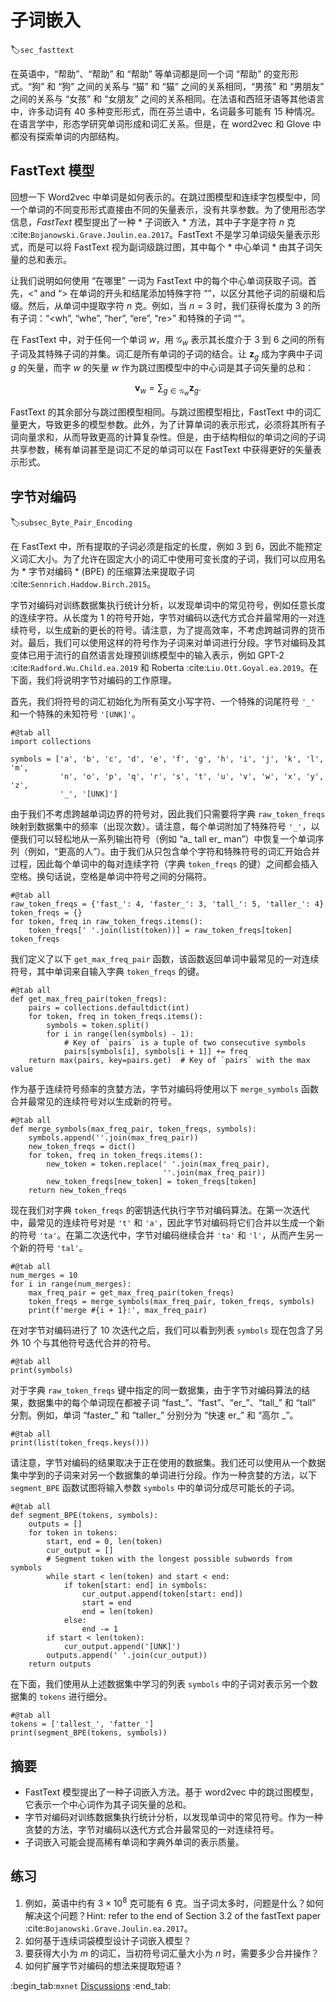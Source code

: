 # 子词嵌入
:label:`sec_fasttext`

在英语中，“帮助”、“帮助” 和 “帮助” 等单词都是同一个词 “帮助” 的变形形式。“狗” 和 “狗” 之间的关系与 “猫” 和 “猫” 之间的关系相同，“男孩” 和 “男朋友” 之间的关系与 “女孩” 和 “女朋友” 之间的关系相同。在法语和西班牙语等其他语言中，许多动词有 40 多种变形形式，而在芬兰语中，名词最多可能有 15 种情况。在语言学中，形态学研究单词形成和词汇关系。但是，在 word2vec 和 Glove 中都没有探索单词的内部结构。 

## FastText 模型

回想一下 Word2vec 中单词是如何表示的。在跳过图模型和连续字包模型中，同一个单词的不同变形形式直接由不同的矢量表示，没有共享参数。为了使用形态学信息，*FastText* 模型提出了一种 * 子词嵌入 * 方法，其中子字是字符 $n$ 克 :cite:`Bojanowski.Grave.Joulin.ea.2017`。FastText 不是学习单词级矢量表示形式，而是可以将 FastText 视为副词级跳过图，其中每个 * 中心单词 * 由其子词矢量的总和表示。 

让我们说明如何使用 “在哪里” 一词为 FastText 中的每个中心单词获取子词。首先，<” and “> 在单词的开头和结尾添加特殊字符 “”，以区分其他子词的前缀和后缀。然后，从单词中提取字符 $n$ 克。例如，当 $n=3$ 时，我们获得长度为 3 的所有子词：“<wh”, “whe”, “her”, “ere”, “re>” 和特殊的子词 “<where>”。 

在 FastText 中，对于任何一个单词 $w$，用 $\mathcal{G}_w$ 表示其长度介于 3 到 6 之间的所有子词及其特殊子词的并集。词汇是所有单词的子词的结合。让 $\mathbf{z}_g$ 成为字典中子词 $g$ 的矢量，而字 $w$ 的矢量 $w$ 作为跳过图模型中的中心词是其子词矢量的总和： 

$$\mathbf{v}_w = \sum_{g\in\mathcal{G}_w} \mathbf{z}_g.$$

FastText 的其余部分与跳过图模型相同。与跳过图模型相比，FastText 中的词汇量更大，导致更多的模型参数。此外，为了计算单词的表示形式，必须将其所有子词向量求和，从而导致更高的计算复杂性。但是，由于结构相似的单词之间的子词共享参数，稀有单词甚至是词汇不足的单词可以在 FastText 中获得更好的矢量表示形式。 

## 字节对编码
:label:`subsec_Byte_Pair_Encoding`

在 FastText 中，所有提取的子词必须是指定的长度，例如 $3$ 到 $6$，因此不能预定义词汇大小。为了允许在固定大小的词汇中使用可变长度的子词，我们可以应用名为 * 字节对编码 * (BPE) 的压缩算法来提取子词 :cite:`Sennrich.Haddow.Birch.2015`。 

字节对编码对训练数据集执行统计分析，以发现单词中的常见符号，例如任意长度的连续字符。从长度为 1 的符号开始，字节对编码以迭代方式合并最常用的一对连续符号，以生成新的更长的符号。请注意，为了提高效率，不考虑跨越词界的货币对。最后，我们可以使用这样的符号作为子词来对单词进行分段。字节对编码及其变体已用于流行的自然语言处理预训练模型中的输入表示，例如 GPT-2 :cite:`Radford.Wu.Child.ea.2019` 和 Roberta :cite:`Liu.Ott.Goyal.ea.2019`。在下面，我们将说明字节对编码的工作原理。 

首先，我们将符号的词汇初始化为所有英文小写字符、一个特殊的词尾符号 `'_'` 和一个特殊的未知符号 `'[UNK]'`。

```{.python .input}
#@tab all
import collections

symbols = ['a', 'b', 'c', 'd', 'e', 'f', 'g', 'h', 'i', 'j', 'k', 'l', 'm',
           'n', 'o', 'p', 'q', 'r', 's', 't', 'u', 'v', 'w', 'x', 'y', 'z',
           '_', '[UNK]']
```

由于我们不考虑跨越单词边界的符号对，因此我们只需要将字典 `raw_token_freqs` 映射到数据集中的频率（出现次数）。请注意，每个单词附加了特殊符号 `'_'`，以便我们可以轻松地从一系列输出符号（例如 “a_ tall er_ man”）中恢复一个单词序列（例如，“更高的人”）。由于我们从只包含单个字符和特殊符号的词汇开始合并过程，因此每个单词中的每对连续字符（字典 `token_freqs` 的键）之间都会插入空格。换句话说，空格是单词中符号之间的分隔符。

```{.python .input}
#@tab all
raw_token_freqs = {'fast_': 4, 'faster_': 3, 'tall_': 5, 'taller_': 4}
token_freqs = {}
for token, freq in raw_token_freqs.items():
    token_freqs[' '.join(list(token))] = raw_token_freqs[token]
token_freqs
```

我们定义了以下 `get_max_freq_pair` 函数，该函数返回单词中最常见的一对连续符号，其中单词来自输入字典 `token_freqs` 的键。

```{.python .input}
#@tab all
def get_max_freq_pair(token_freqs):
    pairs = collections.defaultdict(int)
    for token, freq in token_freqs.items():
        symbols = token.split()
        for i in range(len(symbols) - 1):
            # Key of `pairs` is a tuple of two consecutive symbols
            pairs[symbols[i], symbols[i + 1]] += freq
    return max(pairs, key=pairs.get)  # Key of `pairs` with the max value
```

作为基于连续符号频率的贪婪方法，字节对编码将使用以下 `merge_symbols` 函数合并最常见的连续符号对以生成新的符号。

```{.python .input}
#@tab all
def merge_symbols(max_freq_pair, token_freqs, symbols):
    symbols.append(''.join(max_freq_pair))
    new_token_freqs = dict()
    for token, freq in token_freqs.items():
        new_token = token.replace(' '.join(max_freq_pair),
                                  ''.join(max_freq_pair))
        new_token_freqs[new_token] = token_freqs[token]
    return new_token_freqs
```

现在我们对字典 `token_freqs` 的密钥迭代执行字节对编码算法。在第一次迭代中，最常见的连续符号对是 `'t'` 和 `'a'`，因此字节对编码将它们合并以生成一个新的符号 `'ta'`。在第二次迭代中，字节对编码继续合并 `'ta'` 和 `'l'`，从而产生另一个新的符号 `'tal'`。

```{.python .input}
#@tab all
num_merges = 10
for i in range(num_merges):
    max_freq_pair = get_max_freq_pair(token_freqs)
    token_freqs = merge_symbols(max_freq_pair, token_freqs, symbols)
    print(f'merge #{i + 1}:', max_freq_pair)
```

在对字节对编码进行了 10 次迭代之后，我们可以看到列表 `symbols` 现在包含了另外 10 个与其他符号迭代合并的符号。

```{.python .input}
#@tab all
print(symbols)
```

对于字典 `raw_token_freqs` 键中指定的同一数据集，由于字节对编码算法的结果，数据集中的每个单词现在都被子词 “fast_”、“fast”、“er_”、“tall_” 和 “tall” 分割。例如，单词 “faster_” 和 “taller_” 分别分为 “快速 er_” 和 “高尔 _”。

```{.python .input}
#@tab all
print(list(token_freqs.keys()))
```

请注意，字节对编码的结果取决于正在使用的数据集。我们还可以使用从一个数据集中学到的子词来对另一个数据集的单词进行分段。作为一种贪婪的方法，以下 `segment_BPE` 函数试图将输入参数 `symbols` 中的单词分成尽可能长的子词。

```{.python .input}
#@tab all
def segment_BPE(tokens, symbols):
    outputs = []
    for token in tokens:
        start, end = 0, len(token)
        cur_output = []
        # Segment token with the longest possible subwords from symbols
        while start < len(token) and start < end:
            if token[start: end] in symbols:
                cur_output.append(token[start: end])
                start = end
                end = len(token)
            else:
                end -= 1
        if start < len(token):
            cur_output.append('[UNK]')
        outputs.append(' '.join(cur_output))
    return outputs
```

在下面，我们使用从上述数据集中学习的列表 `symbols` 中的子词对表示另一个数据集的 `tokens` 进行细分。

```{.python .input}
#@tab all
tokens = ['tallest_', 'fatter_']
print(segment_BPE(tokens, symbols))
```

## 摘要

* FastText 模型提出了一种子词嵌入方法。基于 word2vec 中的跳过图模型，它表示一个中心词作为其子词矢量的总和。
* 字节对编码对训练数据集执行统计分析，以发现单词中的常见符号。作为一种贪婪的方法，字节对编码以迭代方式合并最常见的一对连续符号。
* 子词嵌入可能会提高稀有单词和字典外单词的表示质量。

## 练习

1. 例如，英语中约有 $3\times 10^8$ 克可能有 $6$ 克。当子词太多时，问题是什么？如何解决这个问题？Hint: refer to the end of Section 3.2 of the fastText paper :cite:`Bojanowski.Grave.Joulin.ea.2017`。
1. 如何基于连续词袋模型设计子词嵌入模型？
1. 要获得大小为 $m$ 的词汇，当初符号词汇量大小为 $n$ 时，需要多少合并操作？
1. 如何扩展字节对编码的想法来提取短语？

:begin_tab:`mxnet`
[Discussions](https://discuss.d2l.ai/t/386)
:end_tab:
